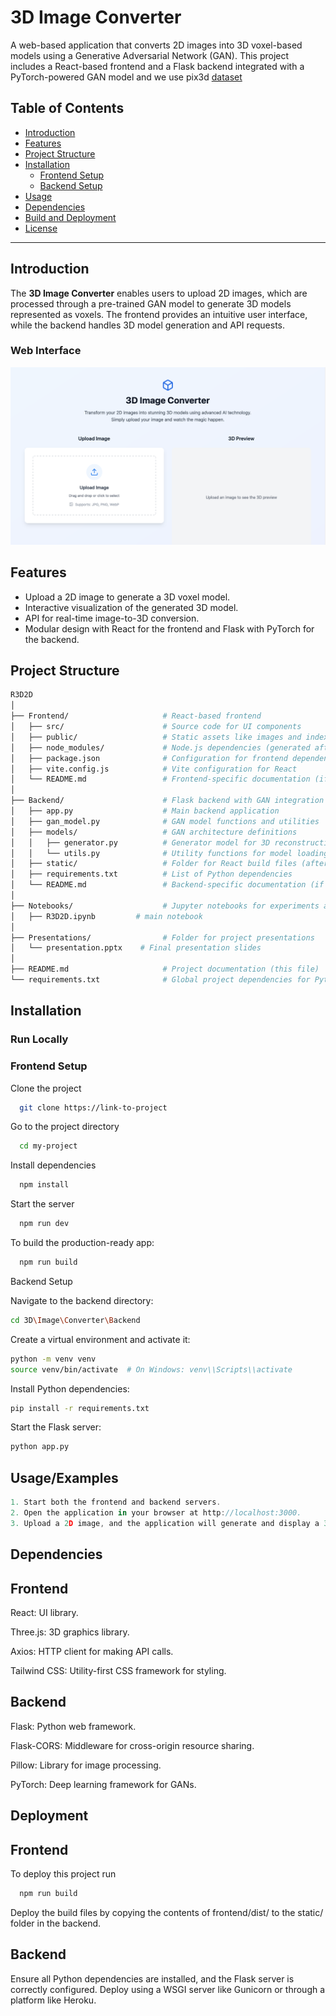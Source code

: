 # 3D Image Converter

A web-based application that converts 2D images into 3D voxel-based models using a Generative Adversarial Network (GAN). This project includes a React-based frontend and a Flask backend integrated with a PyTorch-powered GAN model and we use pix3d [dataset](http://pix3d.csail.mit.edu/data/pix3d.zip)


## Table of Contents

- [Introduction](#introduction)
- [Features](#features)
- [Project Structure](#project-structure)
- [Installation](#installation)
  - [Frontend Setup](#frontend-setup)
  - [Backend Setup](#backend-setup)
- [Usage](#usage)
- [Dependencies](#dependencies)
- [Build and Deployment](#build-and-deployment)
- [License](#license)

---

## Introduction

The **3D Image Converter** enables users to upload 2D images, which are processed through a pre-trained GAN model to generate 3D models represented as voxels. The frontend provides an intuitive user interface, while the backend handles 3D model generation and API requests.

### Web Interface

![3D Image Converter Web Interface](images/web_app_interface.png)

## Features

- Upload a 2D image to generate a 3D voxel model.
- Interactive visualization of the generated 3D model.
- API for real-time image-to-3D conversion.
- Modular design with React for the frontend and Flask with PyTorch for the backend.

## Project Structure

```bash
R3D2D
│
├── Frontend/                     # React-based frontend
│   ├── src/                      # Source code for UI components
│   ├── public/                   # Static assets like images and index.html
│   ├── node_modules/             # Node.js dependencies (generated after npm install)
│   ├── package.json              # Configuration for frontend dependencies and scripts
│   ├── vite.config.js            # Vite configuration for React
│   └── README.md                 # Frontend-specific documentation (if any)
│
├── Backend/                      # Flask backend with GAN integration
│   ├── app.py                    # Main backend application
│   ├── gan_model.py              # GAN model functions and utilities
│   ├── models/                   # GAN architecture definitions
│   │   ├── generator.py          # Generator model for 3D reconstruction
│   │   └── utils.py              # Utility functions for model loading and preprocessing
│   ├── static/                   # Folder for React build files (after deployment)
│   ├── requirements.txt          # List of Python dependencies
│   └── README.md                 # Backend-specific documentation (if any)
│
├── Notebooks/                    # Jupyter notebooks for experiments and analysis
│   ├── R3D2D.ipynb         # main notebook
│
├── Presentations/                # Folder for project presentations
│   └── presentation.pptx    # Final presentation slides
│
├── README.md                     # Project documentation (this file)
└── requirements.txt              # Global project dependencies for Python

```



## Installation





   



### Run Locally

### Frontend Setup

Clone the project

```bash
  git clone https://link-to-project
```

Go to the project directory

```bash
  cd my-project
```

Install dependencies

```bash
  npm install
```

Start the server

```bash
  npm run dev
```

To build the production-ready app:

```bash
  npm run build
```
Backend Setup

Navigate to the backend directory:

```bash
cd 3D\Image\Converter\Backend
```
Create a virtual environment and activate it:

```bash
python -m venv venv
source venv/bin/activate  # On Windows: venv\\Scripts\\activate
```

Install Python dependencies: 
```bash
pip install -r requirements.txt
```

Start the Flask server: 
```bash
python app.py
```



## Usage/Examples

```javascript
1. Start both the frontend and backend servers.
2. Open the application in your browser at http://localhost:3000.
3. Upload a 2D image, and the application will generate and display a 3D model.
```


## Dependencies


## Frontend
React: UI library.

Three.js: 3D graphics library.

Axios: HTTP client for making API calls.

Tailwind CSS: Utility-first CSS framework for styling.

## Backend
Flask: Python web framework.

Flask-CORS: Middleware for cross-origin resource sharing.

Pillow: Library for image processing.

PyTorch: Deep learning framework for GANs.
## Deployment

## Frontend
To deploy this project run

```bash
  npm run build
```

Deploy the build files by copying the contents of frontend/dist/ to the static/ folder in the backend.

## Backend
Ensure all Python dependencies are installed, and the Flask server is correctly configured. Deploy using a WSGI server like Gunicorn or through a platform like Heroku.

